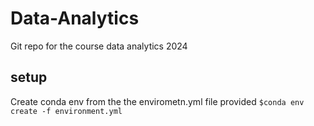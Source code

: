 # Data-Analytics
Git repo for the course data analytics 2024

## setup
Create conda env from the the envirometn.yml file provided
```$conda env create -f environment.yml ```